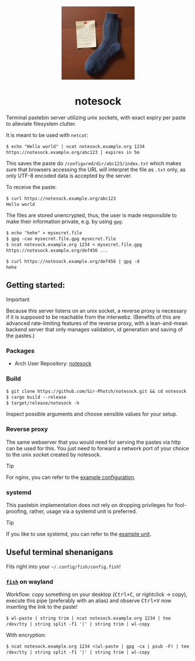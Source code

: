 <p align="center">
  <img width="200" height="200" alt="notesock icon" src="logo.png"/>
</p>
<h1 align="center">notesock</h1>

Terminal pastebin server utilizing unix sockets, with exact expiry per paste to alleviate filesystem clutter.

It is meant to be used with `netcat`:

```console
$ echo "Hello world" | ncat notesock.example.org 1234
https://notesock.example.org/abc123 | expires in 5m
```
This saves the paste do `/configured/dir/abc123/index.txt` which makes sure that browsers accessing the URL will interpret the file as `.txt` only, as only UTF-8 encoded data is accepted by the server.

To receive the paste:
```console
$ curl https://notesock.example.org/abc123
Hello world
``````

The files are stored unencrypted, thus, the user is made responsible to make their information private, e.g. by using `gpg`:
```console
$ echo "hehe" > mysecret.file
$ gpg -cao mysecret.file.gpg mysecret.file
$ ncat notesock.example.org 1234 < mysecret.file.gpg  
https://notesock.example.org/def456 ...
```

```console
$ curl https://notesock.example.org/def456 | gpg -d
hehe
```

## Getting started:

> [!IMPORTANT] 
> Because this server listens on an unix socket, a reverse proxy is necessary if it is supposed to be reachable from the interwebz. (Benefits of this are advanced rate-limiting features of the reverse proxy, with a lean-and-mean backend server that only manages validation, id generation and saving of the pastes.)

### Packages

- Arch User Repository: [notesock](https://aur.archlinux.org/packages/notesock)

### Build

```console
$ git clone https://github.com/Sir-Photch/notesock.git && cd notesock
$ cargo build --release
$ target/release/notesock -h
```
Inspect possible arguments and choose sensible values for your setup.

### Reverse proxy

The same webserver that you would need for serving the pastes via http can be used for this. You just need to forward a network port of your choice to the unix socket created by notesock.
> [!TIP]
> For nginx, you can refer to the [example configuration](/nginx/example.conf).

### systemd

This pastebin implementation does not rely on dropping privileges for fool-proofing, rather, usage via a systemd unit is preferred.

> [!TIP] 
> If you like to use systemd, you can refer to the [example unit](systemd/notesock.service).

## Useful terminal shenanigans

Fits right into your `~/.config/fish/config.fish`!

### [`fish`](https://github.com/fish-shell/fish-shell) on wayland
Workflow: copy something on your desktop (<kbd>Ctrl+C</kbd>, or rightclick -> copy), execute this pipe (preferably with an alias) and observe <kbd>Ctrl+V</kbd> now inserting the link to the paste!
```console
$ wl-paste | string trim | ncat notesock.example.org 1234 | tee /dev/tty | string split -f1 '|' | string trim | wl-copy
```
With encryption:
```console
$ ncat notesock.example.org 1234 <(wl-paste | gpg -ca | psub -F) | tee /dev/tty | string split -f1 '|' | string trim | wl-copy
```
